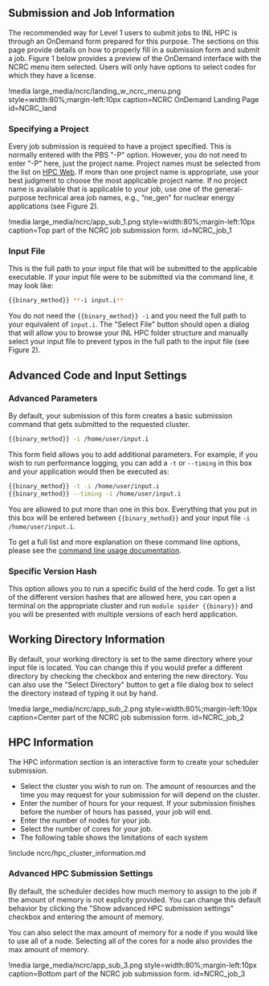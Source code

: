 ## Submission and Job Information


The recommended way for Level 1 users to submit jobs to INL HPC is through an OnDemand form prepared for this purpose.  The sections on this page provide details on how to properly fill in a submission form and submit a job. Figure 1 below provides a preview of the OnDemand interface with the NCRC menu item selected. Users will only have options to select codes for which they have a license.

!media large_media/ncrc/landing_w_ncrc_menu.png style=width:80%;margin-left:10px caption=NCRC OnDemand Landing Page id=NCRC_land


### Specifying a Project


Every job submission is required to have a project specified. This is normally entered with the PBS "-P" option. However, you do not need to enter "-P" here, just the project name. Project names must be selected from the list on [HPC Web](http://hpcweb.hpc.inl.gov/home/pbs#specifying-a-project). If more than one project name is appropriate, use your best judgment to choose the most applicable project name. If no project name is available that is applicable to your job, use one of the general-purpose technical area job names, e.g., “ne_gen” for nuclear energy applications (see Figure 2).


!media large_media/ncrc/app_sub_1.png style=width:80%;margin-left:10px caption=Top part of the NCRC job submission form. id=NCRC_job_1

### Input File


This is the full path to your input file that will be submitted to the applicable executable. If your input file were to be submitted via the command line, it may look like:

```bash
{{binary_method}} **-i input.i**
```

 You do not need the `{{binary_method}} -i` and you need the full path to your equivalent of `input.i`. The "Select File" button should open a dialog that will allow you to browse your INL HPC folder structure and manually select your input file to prevent typos in the full path to the input file (see Figure 2).

## Advanced Code and Input Settings


### Advanced Parameters


By default, your submission of this form creates a basic submission command that gets submitted to the requested cluster.

```bash
{{binary_method}} -i /home/user/input.i
```

 This form field allows you to add additional parameters. For example, if you wish to run performance logging, you can add a `-t` or `--timing` in this box and your application would then be executed as:

```bash
{{binary_method}} -t -i /home/user/input.i
{{binary_method}} --timing -i /home/user/input.i
```

 You are allowed to put more than one in this box. Everything that you put in this box will be entered between  `{{binary_method}}` and your input file `-i /home/user/input.i`.

 To get a full list and more explanation on these command line options, please see the [command line usage documentation](https://mooseframework.inl.gov/application_usage/command_line_usage.html).

### Specific Version Hash


This option allows you to run a specific build of the herd code. To get a list of the different version hashes that are allowed here, you can open a terminal on the appropriate cluster and run `module spider {{binary}}` and you will be presented with multiple versions of each herd application.

## Working Directory Information


By default, your working directory is set to the same directory where your input file is located. You can change this if you would prefer a different directory by checking the checkbox and entering the new directory. You can also use the "Select Directory" button to get a file dialog box to select the directory instead of typing it out by hand.

!media large_media/ncrc/app_sub_2.png style=width:80%;margin-left:10px caption=Center part of the NCRC job submission form. id=NCRC_job_2

## HPC Information


The HPC information section is an interactive form to create your scheduler submission.

- Select the cluster you wish to run on. The amount of resources and the time you may request for your submission for will depend on the cluster.
- Enter the number of hours for your request. If your submission finishes before the number of hours has passed, your job will end.
- Enter the number of nodes for your job.
- Select the number of cores for your job.
- The following table shows the limitations of each system

!include ncrc/hpc_cluster_information.md

### Advanced HPC Submission Settings


By default, the scheduler decides how much memory to assign to the job if the amount of memory is not explicity provided. You can change this default behavior by clicking the "Show advanced HPC submission settings" checkbox and entering the amount of memory.

You can also select the max amount of memory for a node if you would like to use all of a node. Selecting all of the cores for a node also provides the max amount of memory.

!media large_media/ncrc/app_sub_3.png style=width:80%;margin-left:10px caption=Bottom part of the NCRC job submission form. id=NCRC_job_3

